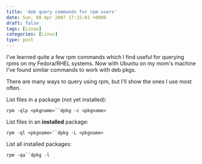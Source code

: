 ```yaml
---
title: 'deb query commands for rpm users'
date: Sun, 08 Apr 2007 17:15:01 +0000
draft: false
tags: [Linux]
categories: [Linux]
type: post
---
```


I've learned quite a few rpm commands which I find useful for querying rpms on my Fedora/RHEL systems. Now with Ubuntu on my mom's machine I've found similar commands to work with deb pkgs.

There are many ways to query using rpm, but I'll show the ones I use most often.

List files in a package (not yet installed):

`rpm -qlp <pkgname>``dpkg -c <pkgname>`

List files in an **installed** package:

`rpm -ql <pkgname>``dpkg -L <pkgname>`

List all installed packages:

`rpm -qa``dpkg -l`